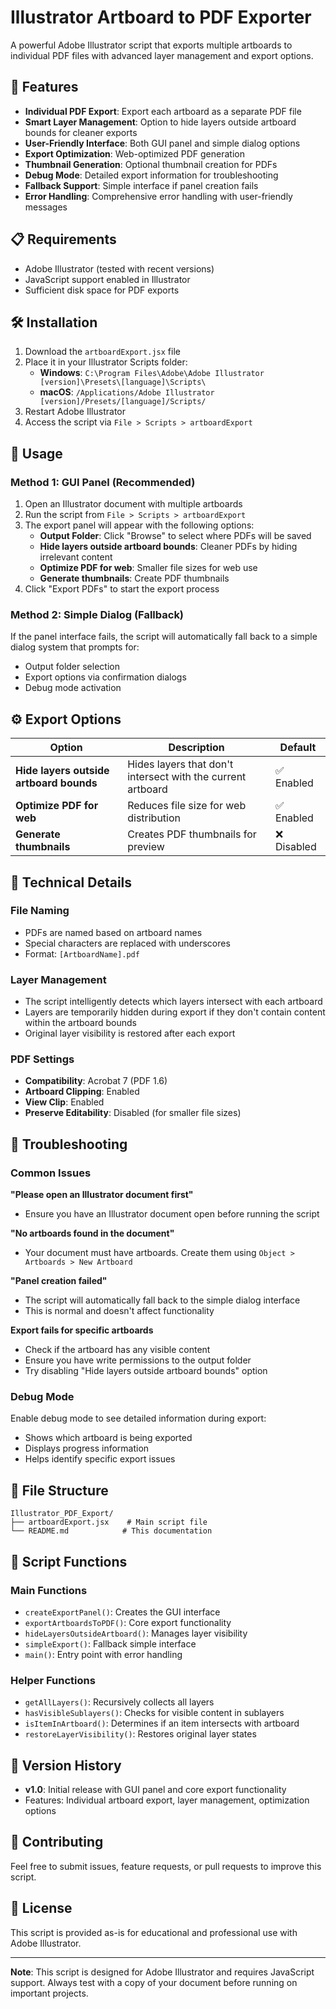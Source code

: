 # Illustrator Artboard to PDF Exporter

A powerful Adobe Illustrator script that exports multiple artboards to individual PDF files with advanced layer management and export options.

## 🚀 Features

- **Individual PDF Export**: Export each artboard as a separate PDF file
- **Smart Layer Management**: Option to hide layers outside artboard bounds for cleaner exports
- **User-Friendly Interface**: Both GUI panel and simple dialog options
- **Export Optimization**: Web-optimized PDF generation
- **Thumbnail Generation**: Optional thumbnail creation for PDFs
- **Debug Mode**: Detailed export information for troubleshooting
- **Fallback Support**: Simple interface if panel creation fails
- **Error Handling**: Comprehensive error handling with user-friendly messages

## 📋 Requirements

- Adobe Illustrator (tested with recent versions)
- JavaScript support enabled in Illustrator
- Sufficient disk space for PDF exports

## 🛠️ Installation

1. Download the `artboardExport.jsx` file
2. Place it in your Illustrator Scripts folder:
   - **Windows**: `C:\Program Files\Adobe\Adobe Illustrator [version]\Presets\[language]\Scripts\`
   - **macOS**: `/Applications/Adobe Illustrator [version]/Presets/[language]/Scripts/`
3. Restart Adobe Illustrator
4. Access the script via `File > Scripts > artboardExport`

## 📖 Usage

### Method 1: GUI Panel (Recommended)

1. Open an Illustrator document with multiple artboards
2. Run the script from `File > Scripts > artboardExport`
3. The export panel will appear with the following options:
   - **Output Folder**: Click "Browse" to select where PDFs will be saved
   - **Hide layers outside artboard bounds**: Cleaner PDFs by hiding irrelevant content
   - **Optimize PDF for web**: Smaller file sizes for web use
   - **Generate thumbnails**: Create PDF thumbnails
4. Click "Export PDFs" to start the export process

### Method 2: Simple Dialog (Fallback)

If the panel interface fails, the script will automatically fall back to a simple dialog system that prompts for:
- Output folder selection
- Export options via confirmation dialogs
- Debug mode activation

## ⚙️ Export Options

| Option | Description | Default |
|--------|-------------|---------|
| **Hide layers outside artboard bounds** | Hides layers that don't intersect with the current artboard | ✅ Enabled |
| **Optimize PDF for web** | Reduces file size for web distribution | ✅ Enabled |
| **Generate thumbnails** | Creates PDF thumbnails for preview | ❌ Disabled |

## 🔧 Technical Details

### File Naming
- PDFs are named based on artboard names
- Special characters are replaced with underscores
- Format: `[ArtboardName].pdf`

### Layer Management
- The script intelligently detects which layers intersect with each artboard
- Layers are temporarily hidden during export if they don't contain content within the artboard bounds
- Original layer visibility is restored after each export

### PDF Settings
- **Compatibility**: Acrobat 7 (PDF 1.6)
- **Artboard Clipping**: Enabled
- **View Clip**: Enabled
- **Preserve Editability**: Disabled (for smaller file sizes)

## 🐛 Troubleshooting

### Common Issues

**"Please open an Illustrator document first"**
- Ensure you have an Illustrator document open before running the script

**"No artboards found in the document"**
- Your document must have artboards. Create them using `Object > Artboards > New Artboard`

**"Panel creation failed"**
- The script will automatically fall back to the simple dialog interface
- This is normal and doesn't affect functionality

**Export fails for specific artboards**
- Check if the artboard has any visible content
- Ensure you have write permissions to the output folder
- Try disabling "Hide layers outside artboard bounds" option

### Debug Mode

Enable debug mode to see detailed information during export:
- Shows which artboard is being exported
- Displays progress information
- Helps identify specific export issues

## 📁 File Structure

```
Illustrator_PDF_Export/
├── artboardExport.jsx    # Main script file
└── README.md            # This documentation
```

## 🔄 Script Functions

### Main Functions
- `createExportPanel()`: Creates the GUI interface
- `exportArtboardsToPDF()`: Core export functionality
- `hideLayersOutsideArtboard()`: Manages layer visibility
- `simpleExport()`: Fallback simple interface
- `main()`: Entry point with error handling

### Helper Functions
- `getAllLayers()`: Recursively collects all layers
- `hasVisibleSublayers()`: Checks for visible content in sublayers
- `isItemInArtboard()`: Determines if an item intersects with artboard
- `restoreLayerVisibility()`: Restores original layer states

## 📝 Version History

- **v1.0**: Initial release with GUI panel and core export functionality
- Features: Individual artboard export, layer management, optimization options

## 🤝 Contributing

Feel free to submit issues, feature requests, or pull requests to improve this script.

## 📄 License

This script is provided as-is for educational and professional use with Adobe Illustrator.

---

**Note**: This script is designed for Adobe Illustrator and requires JavaScript support. Always test with a copy of your document before running on important projects.